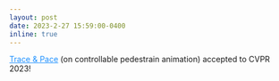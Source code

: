 ```yaml
---
layout: post
date: 2023-2-27 15:59:00-0400
inline: true
---
```


<a href="https://arxiv.org/abs/2304.01893" style="color: DodgerBlue">Trace & Pace</a> (on controllable pedestrain animation) accepted to CVPR 2023!


